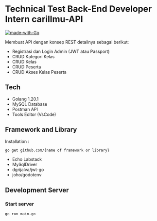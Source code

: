 # Technical Test Back-End Developer Intern cariIlmu-API 

[![made-with-Go](https://img.shields.io/badge/Made%20with-Go-1f425f.svg)](https://go.dev/)

Membuat API dengan konsep REST detailnya sebagai berikut:
* Registrasi dan Login Admin (JWT atau Passport)
* CRUD Kategori Kelas
* CRUD Kelas
* CRUD Peserta
* CRUD Akses Kelas Peserta

## Tech
* Golang 1.20.1
* MySQL Database
* Postman API
* Tools Editor (VsCode) 

## Framework and Library
Installation :
```bash
go get github.com/{name of framework or library}
```

* Echo Labstack
* MySqlDriver
* dgrijalva/jwt-go
* joho/godotenv

## Development Server
### Start server
```bash
go run main.go
```
